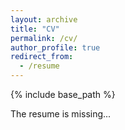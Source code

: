 ```yaml
---
layout: archive
title: "CV"
permalink: /cv/
author_profile: true
redirect_from:
  - /resume
---
```


{% include base_path %}

The resume is missing...